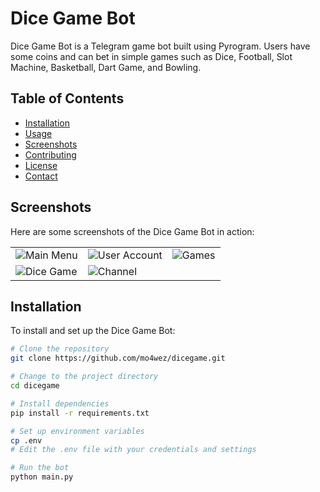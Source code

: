 # Dice Game Bot

Dice Game Bot is a Telegram game bot built using Pyrogram. Users have some coins and can bet in simple games such as Dice, Football, Slot Machine, Basketball, Dart Game, and Bowling.

## Table of Contents

- [Installation](#installation)
- [Usage](#usage)
- [Screenshots](#screenshots)
- [Contributing](#contributing)
- [License](#license)
- [Contact](#contact)


## Screenshots

Here are some screenshots of the Dice Game Bot in action:

| | | |
| --- | --- | --- |
| ![Main Menu](https://github.com/mo4wez/dicegame/assets/44638454/4a86dce8-d712-4f70-a987-51dd8b0266c5) | ![User Account](https://github.com/mo4wez/dicegame/assets/44638454/93f803c5-9b44-420b-844e-8c27ef3a9785) | ![Games](https://github.com/mo4wez/dicegame/assets/44638454/21e3e171-7989-43ef-ba68-d5d52351316a) |
| ![Dice Game](https://github.com/mo4wez/dicegame/assets/44638454/071f952d-4667-4f20-b982-8c44b2bf1bba) | ![Channel](https://github.com/mo4wez/dicegame/assets/44638454/5020f2b8-2a80-46a7-b5d6-b0ac3d82a543) |


## Installation

To install and set up the Dice Game Bot:

```bash
# Clone the repository
git clone https://github.com/mo4wez/dicegame.git

# Change to the project directory
cd dicegame

# Install dependencies
pip install -r requirements.txt

# Set up environment variables
cp .env
# Edit the .env file with your credentials and settings

# Run the bot
python main.py
